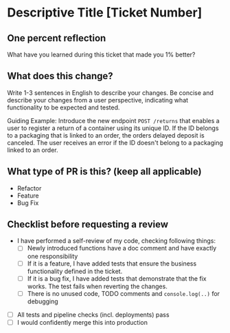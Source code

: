 # Descriptive Title [Ticket Number] 

## One percent reflection
What have you learned during this ticket that made you 1% better?

## What does this change?
Write 1-3 sentences in English to describe your changes. Be concise and describe your changes from a user perspective, indicating what functionality to be expected and tested.

Guiding Example: Introduce the new endpoint `POST /returns` that enables a user to register a return of a container using its unique ID. If the ID belongs to a packaging that is linked to an order, the orders delayed deposit is canceled. The user receives an error if the ID doesn't belong to a packaging linked to an order.

## What type of PR is this? (keep all applicable) 

- Refactor
- Feature
- Bug Fix

## Checklist before requesting a review

- I have performed a self-review of my code, checking following things:
  - [ ] Newly introduced functions have a doc comment and have exactly one responsibility
  - [ ] If it is a feature, I have added tests that ensure the business functionality defined in the ticket.
  - [ ] If it is a bug fix, I have added tests that demonstrate that the fix works. The test fails when reverting the changes.
  - [ ] There is no unused code, TODO comments and `console.log(..)` for debugging
- [ ] All tests and pipeline checks (incl. deployments) pass
- [ ] I would confidently merge this into production
